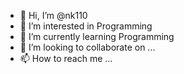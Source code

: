 - 👋 Hi, I’m @nk110
- 👀 I’m interested in Programming 
- 🌱 I’m currently learning Programming 
- 💞️ I’m looking to collaborate on ...
- 📫 How to reach me ...

<!---
nk110/nk110 is a ✨ special ✨ repository because its `README.md` (this file) appears on your GitHub profile.
You can click the Preview link to take a look at your changes.
--->
